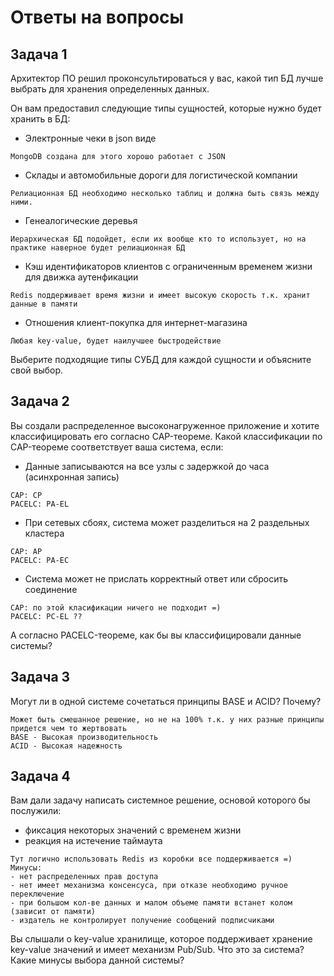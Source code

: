 # Ответы на вопросы

## Задача 1

Архитектор ПО решил проконсультироваться у вас, какой тип БД лучше выбрать для хранения определенных данных.

Он вам предоставил следующие типы сущностей, которые нужно будет хранить в БД:

* Электронные чеки в json виде
```
MongoDB создана для этого хорошо работает с JSON
```
* Склады и автомобильные дороги для логистической компании
```
Релиационная БД необходимо несколько таблиц и должна быть связь между ними.
```
* Генеалогические деревья
```
Иерархическая БД подойдет, если их вообще кто то использует, но на практике наверное будет релиационная БД
```
* Кэш идентификаторов клиентов с ограниченным временем жизни для движка аутенфикации
```
Redis поддерживает время жизни и имеет высокую скорость т.к. хранит данные в памяти
```
* Отношения клиент-покупка для интернет-магазина
```
Любая key-value, будет наилучшее быстродействие
```

 Выберите подходящие типы СУБД для каждой сущности и объясните свой выбор.


## Задача 2


Вы создали распределенное высоконагруженное приложение и хотите классифицировать его согласно CAP-теореме. Какой классификации по CAP-теореме соответствует ваша система, если:

* Данные записываются на все узлы с задержкой до часа (асинхронная запись)
```
CAP: CP 
PACELC: PA-EL
```
* При сетевых сбоях, система может разделиться на 2 раздельных кластера
```
CAP: AP
PACELC: PA-EC
```
* Система может не прислать корректный ответ или сбросить соединение
```
CAP: по этой класификации ничего не подходит =)
PACELC: PC-EL ??
```
А согласно PACELC-теореме, как бы вы классифицировали данные системы?

## Задача 3
Могут ли в одной системе сочетаться принципы BASE и ACID? Почему?
```
Может быть смешанное решение, но не на 100% т.к. у них разные принципы придется чем то жертвовать
BASE - Высокая производительность
ACID - Высокая надежность 
```
## Задача 4

Вам дали задачу написать системное решение, основой которого бы послужили:

* фиксация некоторых значений с временем жизни
* реакция на истечение таймаута
```
Тут логично использовать Redis из коробки все поддерживается =)
Минусы:
- нет распределенных прав доступа
- нет имеет механизма консенсуса, при отказе необходимо ручное переключение
- при большом кол-ве данных и малом объеме памяти встанет колом (зависит от памяти)
- издатель не контролирует получение сообщений подписчиками
```
Вы слышали о key-value хранилище, которое поддерживает хранение key-value значений и имеет механизм Pub/Sub. Что это за система? Какие минусы выбора данной системы?



